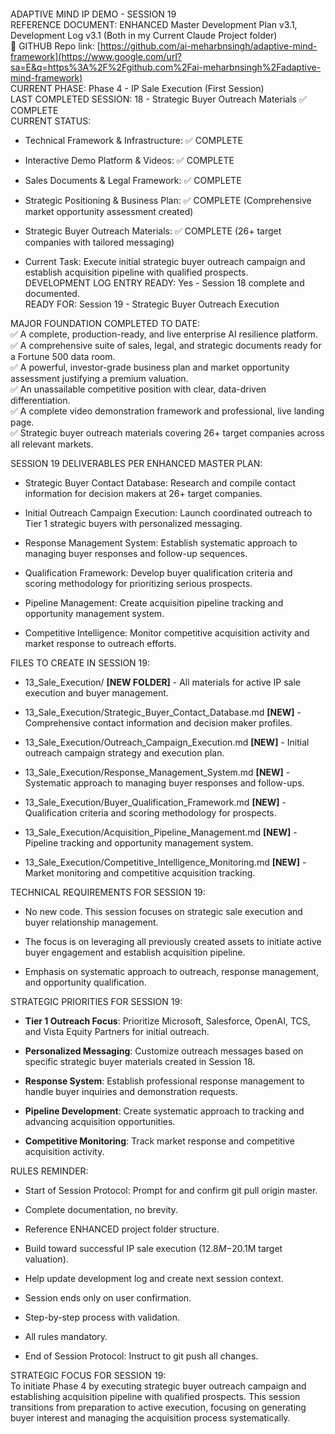 #### 

ADAPTIVE MIND IP DEMO - SESSION 19  
REFERENCE DOCUMENT: ENHANCED Master Development Plan v3.1, Development Log v3.1 (Both in my Current Claude Project folder)  
🔦 GITHUB Repo link: [https://github.com/ai-meharbnsingh/adaptive-mind-framework](https://www.google.com/url?sa=E&q=https%3A%2F%2Fgithub.com%2Fai-meharbnsingh%2Fadaptive-mind-framework)  
CURRENT PHASE: Phase 4 - IP Sale Execution (First Session)  
LAST COMPLETED SESSION: 18 - Strategic Buyer Outreach Materials ✅ COMPLETE  
CURRENT STATUS:

*   Technical Framework & Infrastructure: ✅ COMPLETE
    
*   Interactive Demo Platform & Videos: ✅ COMPLETE
    
*   Sales Documents & Legal Framework: ✅ COMPLETE
    
*   Strategic Positioning & Business Plan: ✅ COMPLETE (Comprehensive market opportunity assessment created)
    
*   Strategic Buyer Outreach Materials: ✅ COMPLETE (26+ target companies with tailored messaging)
    
*   Current Task: Execute initial strategic buyer outreach campaign and establish acquisition pipeline with qualified prospects.  
    DEVELOPMENT LOG ENTRY READY: Yes - Session 18 complete and documented.  
    READY FOR: Session 19 - Strategic Buyer Outreach Execution
    

MAJOR FOUNDATION COMPLETED TO DATE:  
✅ A complete, production-ready, and live enterprise AI resilience platform.  
✅ A comprehensive suite of sales, legal, and strategic documents ready for a Fortune 500 data room.  
✅ A powerful, investor-grade business plan and market opportunity assessment justifying a premium valuation.  
✅ An unassailable competitive position with clear, data-driven differentiation.  
✅ A complete video demonstration framework and professional, live landing page.  
✅ Strategic buyer outreach materials covering 26+ target companies across all relevant markets.

SESSION 19 DELIVERABLES PER ENHANCED MASTER PLAN:

*   Strategic Buyer Contact Database: Research and compile contact information for decision makers at 26+ target companies.
    
*   Initial Outreach Campaign Execution: Launch coordinated outreach to Tier 1 strategic buyers with personalized messaging.
    
*   Response Management System: Establish systematic approach to managing buyer responses and follow-up sequences.
    
*   Qualification Framework: Develop buyer qualification criteria and scoring methodology for prioritizing serious prospects.
    
*   Pipeline Management: Create acquisition pipeline tracking and opportunity management system.
    
*   Competitive Intelligence: Monitor competitive acquisition activity and market response to outreach efforts.
    

FILES TO CREATE IN SESSION 19:

*   13_Sale_Execution/ **\[NEW FOLDER\]** - All materials for active IP sale execution and buyer management.
    
*   13_Sale_Execution/Strategic_Buyer_Contact_Database.md **\[NEW\]** - Comprehensive contact information and decision maker profiles.
    
*   13_Sale_Execution/Outreach_Campaign_Execution.md **\[NEW\]** - Initial outreach campaign strategy and execution plan.
    
*   13_Sale_Execution/Response_Management_System.md **\[NEW\]** - Systematic approach to managing buyer responses and follow-ups.
    
*   13_Sale_Execution/Buyer_Qualification_Framework.md **\[NEW\]** - Qualification criteria and scoring methodology for prospects.
    
*   13_Sale_Execution/Acquisition_Pipeline_Management.md **\[NEW\]** - Pipeline tracking and opportunity management system.
    
*   13_Sale_Execution/Competitive_Intelligence_Monitoring.md **\[NEW\]** - Market monitoring and competitive acquisition tracking.
    

TECHNICAL REQUIREMENTS FOR SESSION 19:

*   No new code. This session focuses on strategic sale execution and buyer relationship management.
    
*   The focus is on leveraging all previously created assets to initiate active buyer engagement and establish acquisition pipeline.
    
*   Emphasis on systematic approach to outreach, response management, and opportunity qualification.
    

STRATEGIC PRIORITIES FOR SESSION 19:

*   **Tier 1 Outreach Focus**: Prioritize Microsoft, Salesforce, OpenAI, TCS, and Vista Equity Partners for initial outreach.
    
*   **Personalized Messaging**: Customize outreach messages based on specific strategic buyer materials created in Session 18.
    
*   **Response System**: Establish professional response management to handle buyer inquiries and demonstration requests.
    
*   **Pipeline Development**: Create systematic approach to tracking and advancing acquisition opportunities.
    
*   **Competitive Monitoring**: Track market response and competitive acquisition activity.
    

RULES REMINDER:

*   Start of Session Protocol: Prompt for and confirm git pull origin master.
    
*   Complete documentation, no brevity.
    
*   Reference ENHANCED project folder structure.
    
*   Build toward successful IP sale execution ($12.8M−$20.1M target valuation).
    
*   Help update development log and create next session context.
    
*   Session ends only on user confirmation.
    
*   Step-by-step process with validation.
    
*   All rules mandatory.
    
*   End of Session Protocol: Instruct to git push all changes.
    

STRATEGIC FOCUS FOR SESSION 19:  
To initiate Phase 4 by executing strategic buyer outreach campaign and establishing acquisition pipeline with qualified prospects. This session transitions from preparation to active execution, focusing on generating buyer interest and managing the acquisition process systematically.
